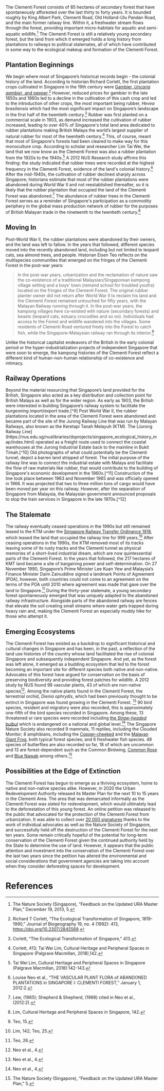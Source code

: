 <param ve-config 
       title="Clementi Forest: From Rubber Plantation to Urban Forest with an Uncertain Future"
       author="Angela Ricasio Hoten"
       banner="https://raw.githubusercontent.com/AngelaRHoten/ClementiForest/main/Media/Temple_1.JPG"
       layout="vertical">

       
The Clementi Forest consists of 85 hectares of secondary forest that have spontaneously afforested over the last thirty to forty years. It is bounded roughly by King Albert Park, Clementi Road, Old Holland-Ulu Pandan Road, and the main former railway line. Within it, a freshwater stream flows through the forest, providing important micro-habitats for aquatic and semi-aquatic wildlife.[^1] The Clementi Forest is still a relatively young secondary forest, but the land from which it emerged holds a long history from plantations to railways to political stalemates, all of which have contributed in some way to the ecological makeup and formation of the Clementi Forest. 
<param ve-image 
       url="Clementi Forest/media/IMG_B7672E2C1916-1.jpeg"
       title="Clementi Forest 2021"
       curtain="true"
       attribution="Angela Ricasio Hoten"
       fit="contain"> 
       
## Plantation Beginnings
We begin where most of Singapore’s historical records begin - the colonial history of the land. According to historian Richard Corlett, the first plantation crops cultivated in Singapore in the 19th century were [Gambier, _<span eid="Q910384">Uncaria gambier</span>_, and pepper](https://biblioasia.nlb.gov.sg/vol-17/issue-1/apr-jun-2021/agriculture/#fn:6).[^2] However, reduced prices for gambier in the late 1850s and 1860s led to a decline in the cultivation of this cash crop and led to the introduction of other crops, the most important being rubber, _<span eid="Q156538">Hevea brasiliensis</span>_ which had the most significant impact on Singapore’s landscape in the first half of the twentieth century.[^3] Rubber was first planted on a commercial scale in 1903, as demand increased the cultivation of rubber increased, leading to over 40% of Singapore's total land area dedicated to rubber plantations making British Malaya the world’s largest supplier of natural rubber for most of the twentieth century.[^4] This, of course, meant that most of Singapore's forests had been cleared to make way for this monoculture crop. According to scholar and researcher Lim Tai Wei, the land that we now know as the Clementi Forest was also a rubber plantation from the 1920s to the 1940s.[^5] A 2012 NUS Research study affirms this finding: the study indicated that rubber trees were recorded at the highest frequency in the Clementi Forest, evidence of the land's colonial history.[^6] After the mid-1940s, the cultivation of rubber declined sharply across Singapore; historians estimate that most of the rubber plantations were abandoned during World War II and not reestablished thereafter, so it is likely that the rubber plantation that occupied the land of the Clementi Forest was abandoned.[^7] The abundance of rubber trees in the Clementi Forest serves as a reminder of Singapore's participation as a commodity periphery in the global mass production network of rubber for the purposes of British Malayan trade in the nineteenth to the twentieth century.[^8] 
<param ve-image 
       url="Clementi Forest/media/Rubber_Seeds_1.JPG"
       curtain="true"
       title="Rubber Seeds in the Clementi Forest, 2023"
       attribution="Andrea Danielle"
       fit="contain">
<param ve-image 
       url="Clementi Forest/media/Rubber_Seeds_2.jpg"
       title="Rubber Seeds in the Clementi Forest, 2023"
       attribution="Andrea Danielle"
       fit="contain">
       
## Moving In 
Post-World War II, the rubber plantations were abandoned by their owners, and the land was left to fallow. In the years that followed, different species moved into the recently abandoned land, including but not limited to leopard cats, sea almond trees, and people. Historian Eisen Teo reflects on the multispecies communities that emerged on the fringes of the Clementi Forest in the post-war years:
<param ve-image 
       url="Clementi Forest/media/Temple_1.JPG"
       title="Remnants of a Kampong, Clementi Forest 2023"
       attribution="Angela Ricasio Hoten"
       fit="contain">
       
>In the post-war years, urbanization and the reclamation of nature saw the co-existence of a traditional Malaysian/Singaporean kampong village setting and a boys’ town (remand school for troubled youths) located on the fringes of the Clementi Forest. The original rubber planter owner did not return after World War II to reclaim his land and the Clementi Forest remained untouched for fifty years, with the Malayan Railway running through it. In the post-war years, the kampong villages here co-existed with nature (secondary forests) and beasts (leopard cats, estuary crocodiles and so on). Individuals had access to the Forest and wildlife wandered into the villages. Some residents of Clementi Road ventured freely into the Forest to catch fish, while the Singapore–Malaysian railway ran through its interior.[^13]

<param ve-image 
       url="Clementi Forest/media/Kampong_1.JPG"
       title="Remnants of a Kampong, Clementi Forest 2023"
       attribution="Angela Ricasio Hoten"
       fit="contain">
<param ve-image 
       url="Clementi Forest/media/Kampong_2.JPG"
       title="Remnants of a Kampong, Clementi Forest 2023"
       attribution="Andrea Danielle"
       fit="contain">

Unlike the historical capitalist endeavors of the British in the early colonial period or the hyper-industrialization projects of independent Singapore that were soon to emerge, the kampong histories of the Clementi Forest reflect a different kind of human-non-human relationship of co-existence and intimacy. 

<param ve-image 
       url="Clementi Forest/media/Kampong_3.JPG"
       title="Remnants of a Kampong, Clementi Forest 2023"
       curtain="true"
       attribution="Andrea Danielle"
       fit="contain">
<param ve-image 
       url="Clementi Forest/media/Kampong_4.JPG"
       title="Remnants of a Kampong, Clementi Forest 2023"
       attribution="Andrea Danielle"
       fit="contain">


       
## Railway Operations
<param ve-image 
       url="Clementi Forest/media/NAS Jurong Train.jpg"
       label="Railway Tunnel"
       curtain="true"
       attribution="National Archive Singapore"
       fit="contain">
<param ve-image 
       url="Clementi Forest/media/Clementi Tunnel 1.jpg"
       label="Railway Tunnel Clementi Forest 2023"
       attribution="Angela Ricasio Hoten"
       fit="contain">
Beyond the material resourcing that Singapore’s land provided for the British, Singapore also acted as a key distribution and collection point for British Malaya as well as for the wider region. As early as 1903, the British were interested in building Singapore’s railway system to facilitate the burgeoning import/export trade.[^9] Post World War II, the rubber plantations located in the area of the Clementi Forest were abandoned and became part of the site of the Jurong Railway Line that was run by Malayan Railways, also known as the Keretapi Tanah Melayuh (KTM). The [Jurong Railway Line](https://nus.edu.sg/nuslibraries/dsprojects/singapore_ecological_history_map/index.html) operated as a freight route used to connect the coastal warehouses at the Jurong Industrial Estate back to the mainline in Bukit Timah.[^10] Old photographs of what could potentially be the Clementi tunnel, depict a barren land stripped of forest. The initial purpose of the railway line was to connect the industrial estate with Malaya and facilitate the flow of raw materials like rubber, that would contribute to the building of Singapore's economic development in the 1960s.[^11] Construction of the line took place between 1963 and November 1965 and was officially opened in 1966. It was projected that two to three million tons of cargo would have been moved per year on this railway. However, after the separation of Singapore from Malaysia, the Malaysian government announced proposals to stop the train services in Singapore in the late 1970s.[^12]

<param ve-image 
       url="Clementi Forest/media/Clementi Forest Map.png"
       curtain="true"
       label="Railway Tunnel Map throughout the Clementi Forest 2023"
       attribution="Eisen Teo"
       fit="contain">
<param ve-image 
       url="Clementi Forest/media/Jurong Railway 1.png"
       curtain="true"
       label="Railway Tunnel Map throughout the Clementi Forest 2023"
       attribution="Eisen Teo"
       fit="contain">

## The Stalemate 
The railway eventually ceased operations in the 1990s but still remained leased to the KTM under the [Singapore Railway Transfer Ordinance 1918](https://eresources.nlb.gov.sg/infopedia/articles/SIP_954_2005-01-10.html), which leased the land that occupied the railway line for 999 years.[^14] After ceasing operations in the 1990s, the KTM removed most of its tracks leaving some of its rusty tracks and the Clementi tunnel as physical memories of a short-lived industrial dream, which are now quintessential parts of the Clementi Forest. In the years that followed, the 217 hectares of KMT land became a site of bargaining power and self-determination. On 27 November 1990, Singapore’s Prime Minister Lee Kuan Yew and Malaysia’s Finance Minister Daim Zainuddine signed a landmark Points of Agreement (POA), however, both countries could not come to an agreement on the terms of the POA until 2010 where agreement was made that gave over the land to Singapore.[^15] During the thirty-year stalemate, a young secondary forest spontaneously emerged that was uniquely adapted to the abandoned railway infrastructure. Alongside parts of the abandoned railway are fences that elevate the soil creating small streams where water gets trapped during heavy rain and, making the Clementi Forest an especially muddy hike for those who attempt it. 
<param ve-image 
       url="Clementi Forest/media/Railway Remnants 5.jpg"
       title="Remnants of a Railway, Clementi Forest 2023"
       curtain="true"
       attribution="Angela Ricasio Hoten"
       fit="contain">
<param ve-image 
       url="Clementi Forest/media/Railway Remnants 3.jpg"
       title="Remnants of a Railway, Clementi Forest 2022"
       attribution="Angela Ricasio Hoten"
       fit="contain">
<param ve-image 
       url="Clementi Forest/media/Railway Remnants 1.jpg"
       title="Remnants of a Railway, Clementi Forest 2022"
       attribution="Angela Ricasio Hoten"
       fit="contain">
<param ve-image 
       url="Clementi Forest/media/Railway Remnants 2.jpg"
       title="Remnants of a Railway, Clementi Forest 2022"
       attribution="Angela Ricasio Hoten"
       fit="contain">
<param ve-image 
       url="Clementi Forest/media/Railway Remnants 4.jpg"
       title="Remnants of a Railway, Clementi Forest 2022"
       attribution="Angela Ricasio Hoten"
       fit="contain">

## Emerging Ecosystems
The Clementi Forest has existed as a backdrop to significant historical and cultural changes in Singapore and has been, in the past, a reflection of the land use histories of the country whose land facilitated the rise of colonial Singapore and subsequently independent Singapore. And yet, as the forest was left alone, it emerged as a budding ecosystem that led to the forest becoming an important site for different species both native and non-native. Advocates of this forest have argued for conservation on the basis of preserving biodiversity and providing forest patches for wildlife. A 2012 study by NUS found 98 vascular plants, 43 of which are non-native species[^16]. Among the native plants found in the Clementi Forest, the terrestrial orchid, _<span eid="Q5184241">Dienia ophrydis</span>_, which had been previously thought to be extinct in Singapore was found growing in the Clementi Forest. [^17] 90 bird species, resident and migratory were also recorded, this is approximately one-fifth of the bird species recorded in Singapore. Among these, 13 threatened or rare species were recorded including [the _<span eid="Q780707">Straw-headed bulbul</span>_](https://singaporebirds.com/species/straw-headed-bulbul/) which is endangered on a national and global level.[^18] The Singapore Nature Society also recorded 9 mammals, 11 reptiles, including the Clouded Monitor; 8 amphibians, including the [Copper-cheeked](https://www.nparks.gov.sg/florafaunaweb/fauna/8/7/879) and the [Malayan Giant Frog](https://www.ecologyasia.com/verts/amphibians/malayan_giant_frog.htm), both typical forest species; and 6 freshwater fish species. 48 species of butterflies are also recorded so far, 18 of which are uncommon and 13 are forest-dependent such as the <span eid="Q2189311">Common Birdwing</span>, [Common Rose](https://www.nparks.gov.sg/florafaunaweb/fauna/3/2/327) and [Blue Nawab](http://www.butterflycircle.com/checklist/showbutterfly/40) among others.[^19]
<param ve-image 
       url="Clementi Forest/media/GreenCrestedLizard_Clementi Forest.JPG"
       curtain="true"
       title="Green Crested Lizard, Clementi Forest"
       attribution="Andrea Danielle"
       fit="contain">

## Possibilities at the Edge of Extinction  
The Clementi Forest has begun to emerge as a thriving ecosystem, home to native and non-native species alike. However, in 2020 the Urban Redevelopment Authority released its Master Plan for the next 10 to 15 years in the Clementi Area. The area that was demarcated informally as the Clementi Forest was slated for redevelopment, which would ultimately lead to the deforestation of this young forest. An online petition was released to the public that advocated for the protection of the Clementi Forest from urbanization. It was able to collect over [20 000 signatures](https://www.change.org/p/urban-redevelopment-authority-of-singapore-protect-clementi-forest-from-urbanisation) thanks to the work of individual advocates as well as the Nature Society of Singapore, and successfully held off the destruction of the Clementi Forest for the next ten years. Some remain critically hopeful of the potential for long-term conservation of the Clementi Forest given the continued authority held by the State to determine the use of land. However, it appears that the public attention and investment into the conservation of the Clementi Forest over the last two years since the petition has altered the environmental and social considerations that government agencies are taking into account when they consider deforesting spaces for development. 
<param ve-image 
       url="Clementi Forest/media/Clementi Forest 4.jpg"
       title="Clementi Forest 2023"
       attribution="Angela Ricasio Hoten"
       fit="contain">

# References

[^1]: The Nature Society (Singapore), “Feedback on the Updated URA Master Plan,” December 19, 2013, 5.
[^2]: Richard T Corlett, “The Ecological Transformation of Singapore, 1819-1990,” Journal of Biogeography 19, no. 4 (1992): 413, https://doi.org/10.2307/2845569.
[^3]: Corlett, “The Ecological Transformation of Singapore," 413.
[^4]: Corlett, 413; Tai Wei Lim, Cultural Heritage and Peripheral Spaces in Singapore (Palgrave Macmillan, 2018),142.
[^5]: Tai Wei Lim, Cultural Heritage and Peripheral Spaces in Singapore (Palgrave Macmillan, 2018):142-143.
[^6]: Louise Neo et al., “THE VASCULAR PLANT FLORA of ABANDONED PLANTATIONS in SINGAPORE I: CLEMENTI FOREST,” January 1, 2012:2.
[^7]: Lew, (1965); Shepherd & Shepherd, (1968) cited in Neo et al., (2012:2).
[^8]: Lim, Cultural Heritage and Peripheral Spaces in Singapore, 142.
[^9]: Lim, 155.
[^10]: Eisen Teo, Jalan Singapura: 700 Years of Movement in Singapore (Singapore: Marshall Cavendish Editions, 2019), 15.
[^11]: Teo, Jalan Singapura, 15.
[^12]: Teo, 15.
[^13]: Teo, 15.
[^14]: Lim, 142; Teo, 25.
[^15]: Teo, 26.
[^16]: Neo et al., 4.
[^17]: Neo et al., 4.
[^18]: Neo et al., 4.
[^19]: The Nature Society (Singapore), “Feedback on the Updated URA Master Plan," 5.
